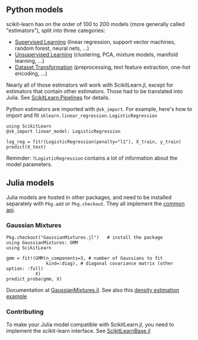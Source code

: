 Python models
-----

scikit-learn has on the order of 100 to 200 models (more generally called
"estimators"), split into three categories:

- [Supervised Learning](http://scikit-learn.org/stable/supervised_learning.html) (linear regression, support vector machines, random forest, neural nets, ...)
- [Unsupervised Learning](http://scikit-learn.org/stable/unsupervised_learning.html) (clustering, PCA, mixture models, manifold learning, ...)
- [Dataset Transformation](http://scikit-learn.org/stable/data_transforms.html) (preprocessing, text feature extraction, one-hot encoding, ...)

Nearly all of those estimators will work with ScikitLearn.jl,
except for estimators that contain other estimators. Those had to be translated
into Julia. See [ScikitLearn.Pipelines](pipelines.md) for details.

Python estimators are imported with `@sk_import`. For example, here's how to import
and fit `sklearn.linear_regression.LogisticRegression`

```
using ScikitLearn
@sk_import linear_model: LogisticRegression

log_reg = fit!(LogisticRegression(penalty="l1"), X_train, y_train)
predict(X_test)
```

Reminder: `?LogisticRegression` contains a lot of information about the model
parameters.



Julia models
------

Julia models are hosted in other packages, and need to be installed separately
with `Pkg.add` or `Pkg.checkout`. They all implement the [common api](api.md).

### Gaussian Mixtures

```
Pkg.checkout("GaussianMixtures.jl")   # install the package
using GaussianMixtures: GMM
using ScikitLearn

gmm = fit!(GMM(n_components=3, # number of Gaussians to fit
               kind=:diag), # diagonal covariance matrix (other option: :full)
           X)
predict_proba(gmm, X)
```

Documentation at [GaussianMixtures.jl](https://github.com/davidavdav/GaussianMixtures.jl). See also this [density estimation example](https://github.com/cstjean/ScikitLearn.jl/blob/master/examples/Density_Estimation_Julia.ipynb)

### Contributing

To make your Julia model compatible with ScikitLearn.jl, you need to implement
the scikit-learn interface. See [ScikitLearnBase.jl](https://github.com/cstjean/ScikitLearnBase.jl)

